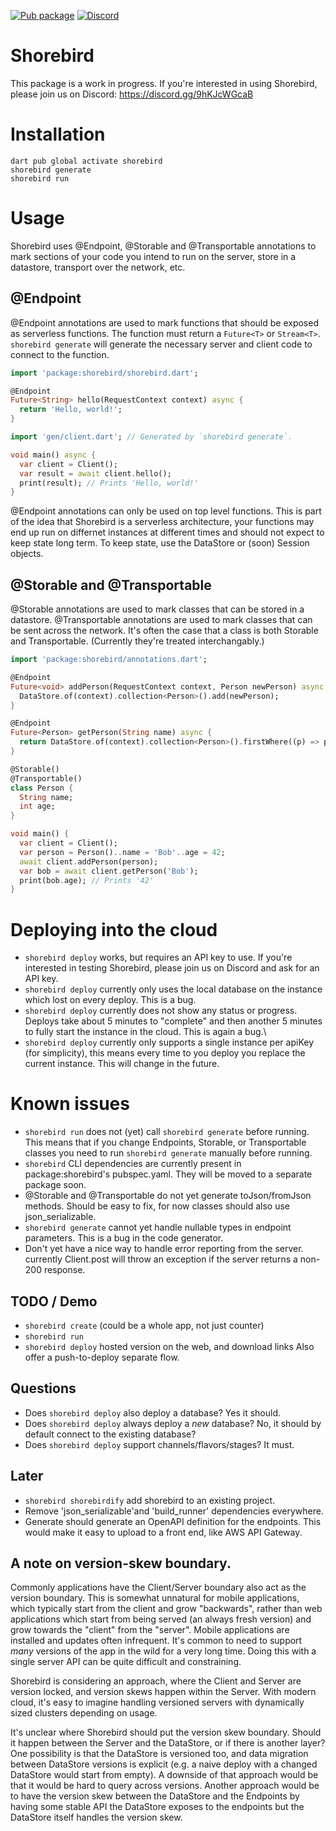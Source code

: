[![Pub package](https://img.shields.io/pub/v/shorebird.svg)](https://pub.dev/packages/shorebird)
[![Discord](https://dcbadge.vercel.app/api/server/9hKJcWGcaB)](https://discord.gg/9hKJcWGcaB)

# Shorebird

This package is a work in progress.  If you're interested in using Shorebird,
please join us on Discord: https://discord.gg/9hKJcWGcaB

# Installation

```
dart pub global activate shorebird
shorebird generate
shorebird run
```

# Usage

Shorebird uses @Endpoint, @Storable and @Transportable annotations to mark
sections of your code you intend to run on the server, store in a datastore,
transport over the network, etc.

## @Endpoint

@Endpoint annotations are used to mark functions that should be exposed
as serverless functions.  The function must return a `Future<T>` or `Stream<T>`.
`shorebird generate` will generate the necessary server and client code
to connect to the function.

```dart
import 'package:shorebird/shorebird.dart';

@Endpoint
Future<String> hello(RequestContext context) async {
  return 'Hello, world!';
}

import 'gen/client.dart'; // Generated by `shorebird generate`.

void main() async {
  var client = Client();
  var result = await client.hello();
  print(result); // Prints 'Hello, world!'
}
```

@Endpoint annotations can only be used on top level functions. This is part
of the idea that Shorebird is a serverless architecture, your functions
may end up run on differnet instances at different times and should not expect
to keep state long term.  To keep state, use the DataStore or (soon) Session
objects.

## @Storable and @Transportable

@Storable annotations are used to mark classes that can be stored in a
datastore.
@Transportable annotations are used to mark classes that can be sent across
the network.  It's often the case that a class is both Storable and
Transportable.  (Currently they're treated interchangably.)

```dart
import 'package:shorebird/annotations.dart';

@Endpoint
Future<void> addPerson(RequestContext context, Person newPerson) async {
  DataStore.of(context).collection<Person>().add(newPerson);
}

@Endpoint
Future<Person> getPerson(String name) async {
  return DataStore.of(context).collection<Person>().firstWhere((p) => p.name == name);
}

@Storable()
@Transportable()
class Person {
  String name;
  int age;
}

void main() {
  var client = Client();
  var person = Person()..name = 'Bob'..age = 42;
  await client.addPerson(person);
  var bob = await client.getPerson('Bob');
  print(bob.age); // Prints '42'
}
```

# Deploying into the cloud
- `shorebird deploy` works, but requires an API key to use.  If you're
  interested in testing Shorebird, please join us on Discord and ask for
  an API key.
- `shorebird deploy` currently only uses the local database on the instance
  which lost on every deploy.  This is a bug.
- `shorebird deploy` currently does not show any status or progress.  Deploys
  take about 5 minutes to "complete" and then another 5 minutes to fully
  start the instance in the cloud.  This is again a bug.\
- `shorebird deploy` currently only supports a single instance per apiKey
  (for simplicity), this means every time to you deploy you replace the
  current instance.  This will change in the future.

# Known issues
- `shorebird run` does not (yet) call `shorebird generate` before running.
  This means that if you change Endpoints, Storable, or Transportable classes
  you need to run `shorebird generate` manually before running.
- `shorebird` CLI dependencies are currently present in package:shorebird's
  pubspec.yaml.  They will be moved to a separate package soon.
- @Storable and @Transportable do not yet generate toJson/fromJson methods.
  Should be easy to fix, for now classes should also use json_serializable.
- `shorebird generate` cannot yet handle nullable types in endpoint
  parameters.  This is a bug in the code generator.
- Don't yet have a nice way to handle error reporting from the server.
  currently Client.post will throw an exception if the server returns
  a non-200 response.

## TODO / Demo
* `shorebird create` (could be a whole app, not just counter)
* `shorebird run`
* `shorebird deploy`
  hosted version on the web, and download links
  Also offer a push-to-deploy separate flow.

## Questions
* Does `shorebird deploy` also deploy a database?  Yes it should.
* Does `shorebird deploy` always deploy a *new* database?  No, it should
  by default connect to the existing database?
* Does `shorebird deploy` support channels/flavors/stages?  It must.

## Later
* `shorebird shorebirdify` add shorebird to an existing project.
* Remove 'json_serializable'and 'build_runner' dependencies everywhere.
* Generate should generate an OpenAPI definition for the endpoints.
  This would make it easy to upload to a front end, like AWS API Gateway.

## A note on version-skew boundary.
Commonly applications have the Client/Server boundary also act as the version
boundary.  This is somewhat unnatural for mobile applications, which typically
start from the client and grow "backwards", rather than web applications which
start from being served (an always fresh version) and grow towards the "client"
from the "server".  Mobile applications are installed and updates often
infrequent.  It's common to need to support *many* versions of the app in the
wild for a very long time.  Doing this with a single server API can be quite
difficult and constraining.

Shorebird is considering an approach, where the Client and Server are version
locked, and version skews happen within the Server. With modern cloud, it's easy
to imagine handling versioned servers with dynamically sized clusters depending
on usage.

It's unclear where Shorebird should put the version skew boundary.  Should it
happen between the Server and the DataStore, or if there is another layer?  One
possibility is that the DataStore is versioned too, and data migration between
DataStore versions is explicit (e.g. a naive deploy with a changed DataStore
would start from empty).  A downside of that approach would be that it would be
hard to query across versions. Another approach would be to have the version
skew between the DataStore and the Endpoints by having some stable API the
DataStore exposes to the endpoints but the DataStore itself handles the version
skew.